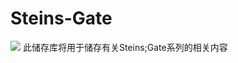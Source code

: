 # Steins-Gate
[![](https://steins-gate-visitor-count.greenhandatsjtu.repl.co/{TanakaLun})](https://github.com/greenhandatsjtu/steins-gate-visitor-count)
此储存库将用于储存有关Steins;Gate系列的相关内容
